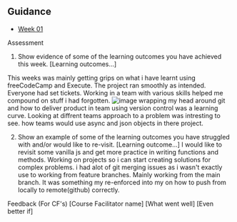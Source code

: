 ## Guidance

- [Week 01](https://learn.foundersandcoders.com/course/syllabus/developer/week01-project01-basics/learning-outcomes/)
  

Assessment
1. Show evidence of some of the learning outcomes you have achieved this week.
[Learning outcomes...]

This weeks was mainly getting grips on what i have learnt using freeCodeCamp and Execute. The project ran smoothly as intended. Everyone had set tickets.
Working in a team with various skills helped me compound on stuff i had forgotten. 
![image](https://github.com/user-attachments/assets/d412e29c-fd8b-4dea-9a56-606f5f3352ab)
wrapping my head around git and how to deliver product in team using version control was a learning curve. Looking at diffrent teams approach to a problem was intresting to see.
how teams would use async and json objects in there project.


2. Show an example of some of the learning outcomes you have struggled with and/or would like to re-visit.
[Learning outcome...]
I would like to revisit some vanilla js and get more practice in writing functions and methods. Working on projects so i can start creating solutions for complex problems.
i had alot of git merging issues as i wasn't exactly use to working from feature branches. Mainly working from the main branch. It was something my re-enforced into my on how to push from locally to remote(github) correctly.

Feedback (For CF's)
[Course Facilitator name]
[What went well]
[Even better if]
